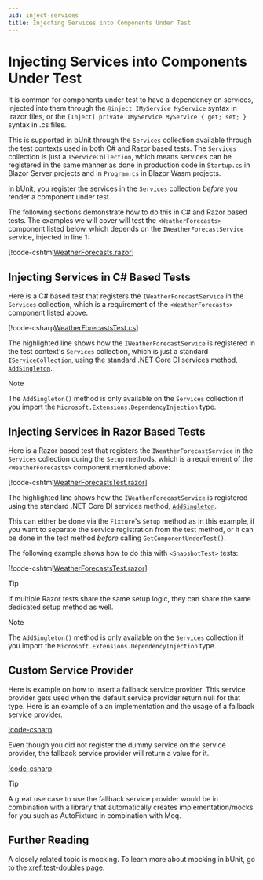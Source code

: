 ```yaml
---
uid: inject-services
title: Injecting Services into Components Under Test
---
```


# Injecting Services into Components Under Test

It is common for components under test to have a dependency on services, injected into them through the `@inject IMyService MyService` syntax in .razor files, or the `[Inject] private IMyService MyService { get; set; }` syntax in .cs files.

This is supported in bUnit through the `Services` collection available through the test contexts used in both C# and Razor based tests. The `Services` collection is just a `IServiceCollection`, which means services can be registered in the same manner as done in production code in `Startup.cs` in Blazor Server projects and in `Program.cs` in Blazor Wasm projects.

In bUnit, you register the services in the `Services` collection _before_ you render a component under test. 

The following sections demonstrate how to do this in C# and Razor based tests. The examples we will cover will test the `<WeatherForecasts>` component listed below, which depends on the `IWeatherForecastService` service, injected in line 1:

[!code-cshtml[WeatherForecasts.razor](../../../samples/components/WeatherForecasts.razor?highlight=1)]

## Injecting Services in C# Based Tests

Here is a C# based test that registers the `IWeatherForecastService` in the `Services` collection, which is a requirement of the `<WeatherForecasts>` component listed above.

[!code-csharp[WeatherForecastsTest.cs](../../../samples/tests/xunit/WeatherForecastsTest.cs?start=17&end=27&highlight=4)]

The highlighted line shows how the `IWeatherForecastService` is registered in the test context's `Services` collection, which is just a standard [`IServiceCollection`](https://docs.microsoft.com/en-us/dotnet/api/microsoft.extensions.dependencyinjection.iservicecollection), using the standard .NET Core DI services method, [`AddSingleton`](https://docs.microsoft.com/en-us/dotnet/api/microsoft.extensions.dependencyinjection.servicecollectionserviceextensions.addsingleton?view=dotnet-plat-ext-3.1#Microsoft_Extensions_DependencyInjection_ServiceCollectionServiceExtensions_AddSingleton__1_Microsoft_Extensions_DependencyInjection_IServiceCollection___0_).

> [!NOTE]
> The `AddSingleton()` method is only available on the `Services` collection if you import the `Microsoft.Extensions.DependencyInjection` type.

## Injecting Services in Razor Based Tests

Here is a Razor based test that registers the `IWeatherForecastService` in the `Services` collection during the `Setup` methods, which is a requirement of the `<WeatherForecasts>` component mentioned above:

[!code-cshtml[WeatherForecastsTest.razor](../../../samples/tests/razor/WeatherForecastsTest.razor?highlight=10-13)]

The highlighted line shows how the `IWeatherForecastService` is registered using the standard .NET Core DI services method, [`AddSingleton`](https://docs.microsoft.com/en-us/dotnet/api/microsoft.extensions.dependencyinjection.servicecollectionserviceextensions.addsingleton?view=dotnet-plat-ext-3.1#Microsoft_Extensions_DependencyInjection_ServiceCollectionServiceExtensions_AddSingleton__1_Microsoft_Extensions_DependencyInjection_IServiceCollection___0_).

This can either be done via the `Fixture`'s `Setup` method as in this example, if you want to separate the service registration from the test method, or it can be done in the test method _before_ calling `GetComponentUnderTest()`.

The following example shows how to do this with `<SnapshotTest>` tests:

[!code-cshtml[WeatherForecastsTest.razor](../../../samples/tests/razor/WeatherForecastsSnapshotTest.html?highlight=5-8)]

> [!TIP]
> If multiple Razor tests share the same setup logic, they can share the same dedicated setup method as well.

> [!NOTE]
> The `AddSingleton()` method is only available on the `Services` collection if you import the `Microsoft.Extensions.DependencyInjection` type.

##  Custom Service Provider
Here is example on how to insert a fallback service provider. This service provider gets used when the default service provider return null for that type.
Here is an example of a an implementation and the usage of a fallback service provider.

[!code-csharp]([!code-cshtml[FallbackServiceProvider.cs](../../../samples/tests/razor/FallbackServiceProvider.cs)])

Even though you did not register the dummy service on the service provider, the fallback service provider will return a value for it.

[!code-csharp]([!code-cshtml[Usage](../../../samples/tests/razor/FallBackServiceProviderUsage.cs?highlight=6-8)])

> [!TIP]
> A great use case to use the fallback service provider would be in combination with a library that automatically creates implementation/mocks for you such as AutoFixture in combination with Moq.

## Further Reading

A closely related topic is mocking. To learn more about mocking in bUnit, go to the <xref:test-doubles> page.
